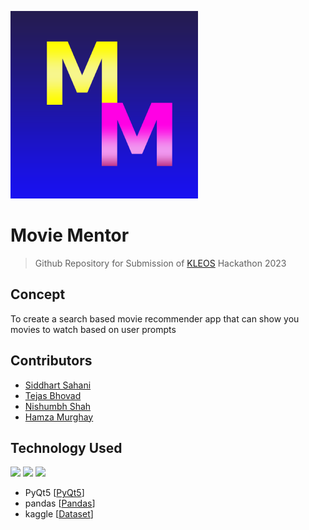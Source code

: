 <img src="assets/MovieMentorLogo.png"><img/>
# Movie Mentor
> Github Repository for Submission of [KLEOS](https://rait.acm.org/kleos/index.html) Hackathon 2023

## Concept

To create a search based movie recommender app that can show you movies to watch based on user prompts

## Contributors
- [Siddhart Sahani](https://github.com/SiddharthSahani)
- [Tejas Bhovad](https://github.com/TejasBhovad)
- [Nishumbh Shah](https://github.com/nisooom)
- [Hamza Murghay](https://github.com/HamzaMurghay)

## Technology Used

<img src="https://s3.dualstack.us-east-2.amazonaws.com/pythondotorg-assets/media/community/logos/python-logo-only.png" width=45><img/>
<img src="https://pandas.pydata.org/static/img/pandas_secondary_white.svg" width=70><img/>
<img src="https://upload.wikimedia.org/wikipedia/commons/0/0b/Qt_logo_2016.svg" width=70><img/>

- PyQt5 [[PyQt5](https://pypi.org/project/PyQt5/)]
- pandas [[Pandas](https://pypi.org/project/pandas/)]
- kaggle [[Dataset](https://www.kaggle.com/datasets/utsh0dey/25k-movie-dataset)]
